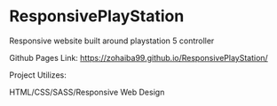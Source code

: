 # ResponsivePlayStation
Responsive website built around playstation 5 controller

Github Pages Link: https://zohaiba99.github.io/ResponsivePlayStation/

Project Utilizes:

HTML/CSS/SASS/Responsive Web Design
